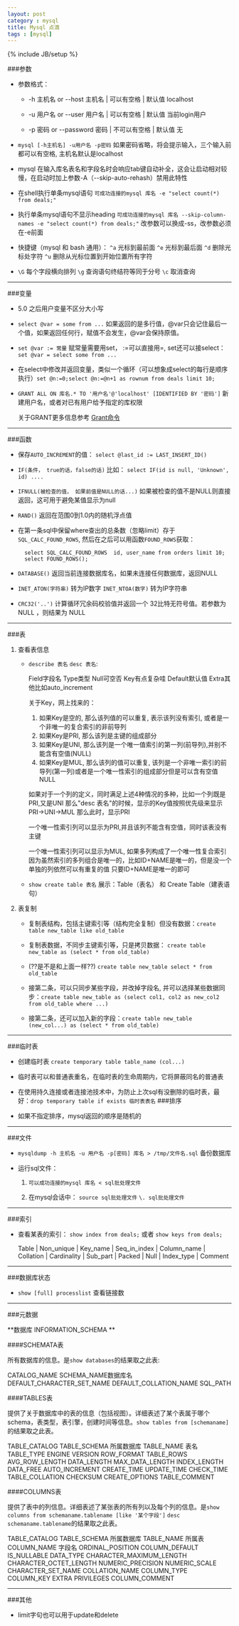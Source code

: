 ```yaml
---
layout: post
category : mysql
title: Mysql 点滴
tags : [mysql]
---
```

{% include JB/setup %}


###参数

* 参数格式：

  * -h 主机名 or --host 主机名 | 可以有空格 | 默认值 localhost

  * -u 用户名 or --user 用户名 | 可以有空格 | 默认值 当前login用户

  * -p 密码 or --password 密码 | 不可以有空格 | 默认值 无

* `mysql [-h主机名] -u用户名 -p密码` 如果密码省略，将会提示输入，三个输入前都可以有空格, 主机名默认是localhost

* mysql 在输入库名表名和字段名时会响应tab键自动补全，这会让启动相对较慢，在启动时加上参数-A（--skip-auto-rehash）禁用此特性

* 在shell执行单条mysql语句 `可成功连接的mysql 库名 -e "select count(*) from deals;"`

* 执行单条mysql语句不显示heading `可成功连接的mysql 库名 --skip-column-names -e "select count(*) from deals;"`   改参数可以换成-ss，改参数必须在-e前面

* 快捷键（mysql 和 bash 通用）： `^a` 光标到最前面 `^e` 光标到最后面  `^d` 删除光标处字符 `^u` 删除从光标位置到开始位置所有字符

* `\G` 每个字段横向排列  `\g` 查询语句终结符等同于分号 `\c`  取消查询

----

###变量

* 5.0 之后用户变量不区分大小写

* `select @var = some from ...` 如果返回的是多行值，@var只会记住最后一个值，如果返回任何行，赋值不会发生，@var会保持原值。

* `set @var := 常量` 赋常量需要用set， :=可以直接用=, set还可以接select：`set @var = select some from ...`

* 在select中修改并返回变量，类似一个循环（可以想象成select的每行是顺序执行）`set @n:=0;select @n:=@n+1 as rownum from deals limit 10;`


* `GRANT ALL ON 库名.* TO '用户名'@'localhost' [IDENTIFIED BY '密码']` 新建用户名，或者对已有用户给予指定的库权限

  关于GRANT更多信息参考 [Grant命令](http://www.cnblogs.com/hcbin/archive/2010/04/23/1718379.html)


----

###函数

* 保存`AUTO_INCREMENT`的值： `select @last_id := LAST_INSERT_ID()`

* `IF(条件， true的话，false的话)` 比如： `select IF(id is null, 'Unknown', id) ....`

* `IFNULL(被检查的值， 如果前值是NULL的话...)` 如果被检查的值不是NULL则直接返回，这可用于避免某值显示为null

* `RAND()` 返回在范围0到1.0内的随机浮点值

* 在第一条sql中保留where查出的总条数（忽略limit）存于`SQL_CALC_FOUND_ROWS`, 然后在之后可以用函数`FOUND_ROWS`获取：

        select SQL_CALC_FOUND_ROWS  id, user_name from orders limit 10;
        select FOUND_ROWS();

* `DATABASE()` 返回当前连接数据库名，如果未连接任何数据库，返回NULL

* `INET_ATON(字符串)`  转为IP数字 `INET_NTOA(数字)` 转为IP字符串

* `CRC32('..')` 计算循环冗余码校验值并返回一个 32比特无符号值。若参数为NULL ，则结果为 NULL

----

###表

1. 查看表信息

    * `describe 表名` `desc 表名`:

        Field字段名  Type类型 Null可空否 Key有点复杂哇 Default默认值 Extra其他比如auto_increment
        
        关于Key，网上找来的：

        1. 如果Key是空的, 那么该列值的可以重复, 表示该列没有索引, 或者是一个非唯一的复合索引的非前导列
        2. 如果Key是PRI,  那么该列是主键的组成部分
        3. 如果Key是UNI,  那么该列是一个唯一值索引的第一列(前导列),并别不能含有空值(NULL)
        4. 如果Key是MUL,  那么该列的值可以重复, 该列是一个非唯一索引的前导列(第一列)或者是一个唯一性索引的组成部分但是可以含有空值NULL

        如果对于一个列的定义，同时满足上述4种情况的多种，比如一个列既是PRI,又是UNI
        那么"desc 表名"的时候，显示的Key值按照优先级来显示 PRI->UNI->MUL
        那么此时，显示PRI

        一个唯一性索引列可以显示为PRI,并且该列不能含有空值，同时该表没有主键

        一个唯一性索引列可以显示为MUL, 如果多列构成了一个唯一性复合索引
        因为虽然索引的多列组合是唯一的，比如ID+NAME是唯一的，但是没一个单独的列依然可以有重复的值
        只要ID+NAME是唯一的即可

    * `show create table 表名` 展示：Table（表名） 和 Create Table（建表语句）

2. 表复制

    * 复制表结构，包括主键索引等（结构完全复制）但没有数据：`create table new_table like old_table`

    * 复制表数据，不同步主键索引等，只是拷贝数据： `create table new_table as (select * from old_table)`

    * (??是不是和上面一样??) `create table new_table select * from old_table`

    * 接第二条，可以只同步某些字段，并改掉字段名, 并可以选择某些数据同步：`create table new_table as (select col1, col2 as new_col2 from old_table where ...)`

    * 接第二条，还可以加入新的字段：`create table new_table (new_col...) as (select * from old_table)`

----

###临时表

* 创建临时表 `create temporary table table_name (col...)`

* 临时表可以和普通表重名，在临时表的生命周期内，它将屏蔽同名的普通表

* 在使用持久连接或者连接池技术中，为防止上次sql有没删除的临时表，最好：`drop temporary table if exists 临时表表名`
###排序

* 如果不指定排序，mysql返回的顺序是随机的

----

###文件

* `mysqldump -h 主机名 -u 用户名 -p[密码] 库名 > /tmp/文件名.sql`  备份数据库 

* 运行sql文件： 

  1. `可以成功连接的mysql 库名 < sql批处理文件`

  2. 在mysql会话中： `source sql批处理文件` `\. sql批处理文件`

----

###索引

* 查看某表的索引： `show index from deals;` 或者 `show keys from deals;`

    Table | Non_unique | Key_name     | Seq_in_index | Column_name | Collation | Cardinality | Sub_part | Packed | Null | Index_type | Comment 

----

###数据库状态

* `show [full] processlist` 查看链接数

----

###元数据

**数据库 INFORMATION_SCHEMA **


####SCHEMATA表

所有数据库的信息。是`show databases`的结果取之此表:

CATALOG_NAME SCHEMA_NAME数据库名   DEFAULT_CHARACTER_SET_NAME DEFAULT_COLLATION_NAME SQL_PATH


####TABLES表

提供了关于数据库中的表的信息（包括视图）。详细表述了某个表属于哪个schema，表类型，表引擎，创建时间等信息。`show tables from [schemaname]`的结果取之此表。

TABLE_CATALOG
TABLE_SCHEMA 所属数据库
TABLE_NAME 表名
TABLE_TYPE
ENGINE
VERSION
ROW_FORMAT
TABLE_ROWS
AVG_ROW_LENGTH
DATA_LENGTH
MAX_DATA_LENGTH
INDEX_LENGTH
DATA_FREE
AUTO_INCREMENT
CREATE_TIME
UPDATE_TIME
CHECK_TIME
TABLE_COLLATION
CHECKSUM
CREATE_OPTIONS
TABLE_COMMENT

####COLUMNS表

提供了表中的列信息。详细表述了某张表的所有列以及每个列的信息。是`show columns from schemaname.tablename [like '某个字段']` `desc schemaname.tablename`的结果取之此表。

TABLE_CATALOG 
TABLE_SCHEMA 所属数据库
TABLE_NAME 所属表
COLUMN_NAME 字段名
ORDINAL_POSITION 
COLUMN_DEFAULT 
IS_NULLABLE 
DATA_TYPE 
CHARACTER_MAXIMUM_LENGTH
CHARACTER_OCTET_LENGTH 
NUMERIC_PRECISION 
NUMERIC_SCALE 
CHARACTER_SET_NAME 
COLLATION_NAME 
COLUMN_TYPE 
COLUMN_KEY 
EXTRA 
PRIVILEGES 
COLUMN_COMMENT 

----

###其他

* limit字句也可以用于update和delete


